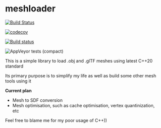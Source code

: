 # meshloader

[![Build Status](https://travis-ci.com/hadalhw17/meshloader.svg?branch=master)](https://travis-ci.com/hadalhw17/meshloader)

[![codecov](https://codecov.io/gh/hadalhw17/meshloader/branch/master/graph/badge.svg)](https://codecov.io/gh/hadalhw17/meshloader)

[![Build status](https://ci.appveyor.com/api/projects/status/25olixusgxtoue31/branch/master?svg=true)](https://ci.appveyor.com/project/hadalhw17/meshloader/branch/master)

![AppVeyor tests (compact)](https://img.shields.io/appveyor/tests/hadalhw17/cpp-base?compact_message)

This is a simple library to load .obj and .glTF meshes using latest C++20 standard

Its primary purpose is to simplify my life as well as build some other mesh tools using it

**Current plan**
- Mesh to SDF conversion
- Mesh optimisation, such as cache optimisation, vertex quantinization, etc

Feel free to blame me for my poor usage of C++))
